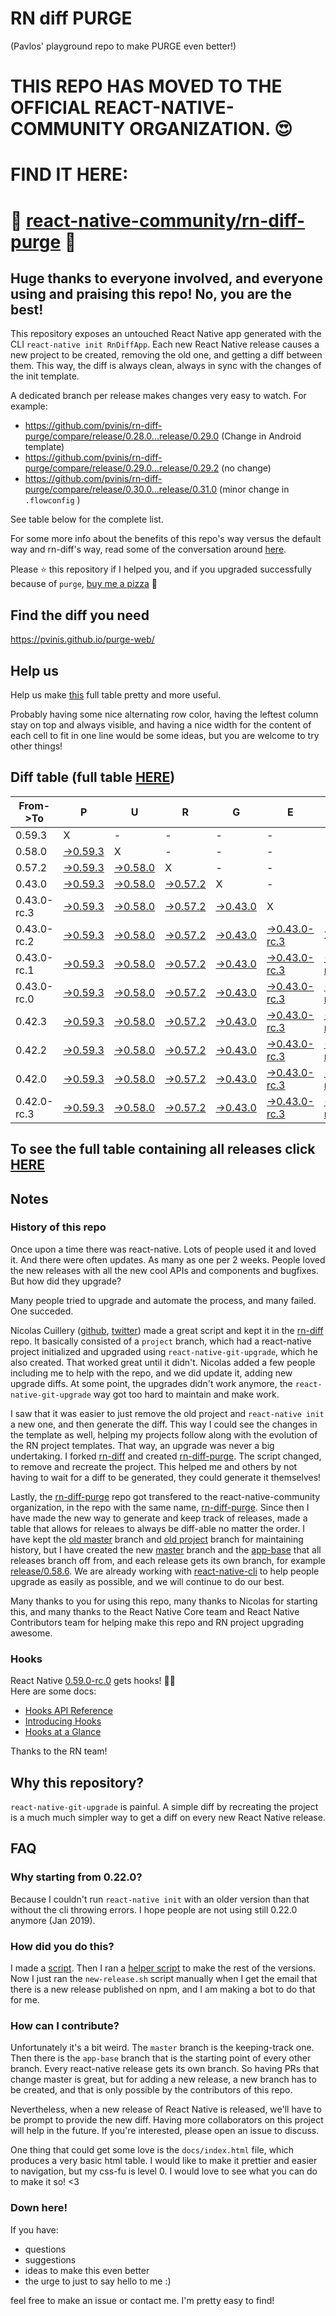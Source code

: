 # RN diff PURGE
(Pavlos' playground repo to make PURGE even better!)

# THIS REPO HAS MOVED TO THE OFFICIAL REACT-NATIVE-COMMUNITY ORGANIZATION. 😍
# FIND IT HERE:  
# 💪 [react-native-community/rn-diff-purge](https://github.com/react-native-community/rn-diff-purge) 🎉
## Huge thanks to everyone involved, and everyone using and praising this repo! No, you are the best!

This repository exposes an untouched React Native app generated with the CLI
`react-native init RnDiffApp`. Each new React Native release causes a new project to be created, removing the old one, and getting a diff between them. This way, the diff is always clean, always in sync with the changes of the init template.

A dedicated branch per release makes changes very easy
to watch. For example:

* https://github.com/pvinis/rn-diff-purge/compare/release/0.28.0...release/0.29.0
(Change in Android template)
* https://github.com/pvinis/rn-diff-purge/compare/release/0.29.0...release/0.29.2
(no change)
* https://github.com/pvinis/rn-diff-purge/compare/release/0.30.0...release/0.31.0
(minor change in `.flowconfig` )

See table below for the complete list.

For some more info about the benefits of this repo's way versus the default way and rn-diff's way, read some of the conversation around [here](https://github.com/react-native-community/discussions-and-proposals/issues/68#issuecomment-452227478).

Please :star: this repository if I helped you, and if you upgraded successfully because of `purge`, [buy me a pizza](https://www.buymeacoffee.com/DGWwHVZ4s) :pizza:

## Find the diff you need
https://pvinis.github.io/purge-web/

## Help us
Help us make [this](https://pvinis.github.io/rn-diff-purge) full table pretty and more useful.

Probably having some nice alternating row color, having the leftest column stay on top and always visible, and having a nice width for the content of each cell to fit in one line would be some ideas, but you are welcome to try other things!

## Diff table (full table [HERE](https://pvinis.github.io/rn-diff-purge))

| From->To    | P                                                                                               | U                                                                                               | R                                                                                               | G                                                                                               | E                                                                                                         |                                                                                                           | T                                                                                                         | I                                                                                                         | M                                                                                               | E                                                                                               | !                                                                                               | !   |
| ----------- | ----------------------------------------------------------------------------------------------- | ----------------------------------------------------------------------------------------------- | ----------------------------------------------------------------------------------------------- | ----------------------------------------------------------------------------------------------- | --------------------------------------------------------------------------------------------------------- | --------------------------------------------------------------------------------------------------------- | --------------------------------------------------------------------------------------------------------- | --------------------------------------------------------------------------------------------------------- | ----------------------------------------------------------------------------------------------- | ----------------------------------------------------------------------------------------------- | ----------------------------------------------------------------------------------------------- | --- |
| 0.59.3      | X                                                                                               | -                                                                                               | -                                                                                               | -                                                                                               | -                                                                                                         | -                                                                                                         | -                                                                                                         | -                                                                                                         | -                                                                                               | -                                                                                               | -                                                                                               | -   |
| 0.58.0      | [->0.59.3](https://github.com/pvinis/rn-diff-purge/compare/release/0.58.0..release/0.59.3)      | X                                                                                               | -                                                                                               | -                                                                                               | -                                                                                                         | -                                                                                                         | -                                                                                                         | -                                                                                                         | -                                                                                               | -                                                                                               | -                                                                                               | -   |
| 0.57.2      | [->0.59.3](https://github.com/pvinis/rn-diff-purge/compare/release/0.57.2..release/0.59.3)      | [->0.58.0](https://github.com/pvinis/rn-diff-purge/compare/release/0.57.2..release/0.58.0)      | X                                                                                               | -                                                                                               | -                                                                                                         | -                                                                                                         | -                                                                                                         | -                                                                                                         | -                                                                                               | -                                                                                               | -                                                                                               | -   |
| 0.43.0      | [->0.59.3](https://github.com/pvinis/rn-diff-purge/compare/release/0.43.0..release/0.59.3)      | [->0.58.0](https://github.com/pvinis/rn-diff-purge/compare/release/0.43.0..release/0.58.0)      | [->0.57.2](https://github.com/pvinis/rn-diff-purge/compare/release/0.43.0..release/0.57.2)      | X                                                                                               | -                                                                                                         | -                                                                                                         | -                                                                                                         | -                                                                                                         | -                                                                                               | -                                                                                               | -                                                                                               | -   |
| 0.43.0-rc.3 | [->0.59.3](https://github.com/pvinis/rn-diff-purge/compare/release/0.43.0-rc.3..release/0.59.3) | [->0.58.0](https://github.com/pvinis/rn-diff-purge/compare/release/0.43.0-rc.3..release/0.58.0) | [->0.57.2](https://github.com/pvinis/rn-diff-purge/compare/release/0.43.0-rc.3..release/0.57.2) | [->0.43.0](https://github.com/pvinis/rn-diff-purge/compare/release/0.43.0-rc.3..release/0.43.0) | X                                                                                                         | -                                                                                                         | -                                                                                                         | -                                                                                                         | -                                                                                               | -                                                                                               | -                                                                                               | -   |
| 0.43.0-rc.2 | [->0.59.3](https://github.com/pvinis/rn-diff-purge/compare/release/0.43.0-rc.2..release/0.59.3) | [->0.58.0](https://github.com/pvinis/rn-diff-purge/compare/release/0.43.0-rc.2..release/0.58.0) | [->0.57.2](https://github.com/pvinis/rn-diff-purge/compare/release/0.43.0-rc.2..release/0.57.2) | [->0.43.0](https://github.com/pvinis/rn-diff-purge/compare/release/0.43.0-rc.2..release/0.43.0) | [->0.43.0-rc.3](https://github.com/pvinis/rn-diff-purge/compare/release/0.43.0-rc.2..release/0.43.0-rc.3) | X                                                                                                         | -                                                                                                         | -                                                                                                         | -                                                                                               | -                                                                                               | -                                                                                               | -   |
| 0.43.0-rc.1 | [->0.59.3](https://github.com/pvinis/rn-diff-purge/compare/release/0.43.0-rc.1..release/0.59.3) | [->0.58.0](https://github.com/pvinis/rn-diff-purge/compare/release/0.43.0-rc.1..release/0.58.0) | [->0.57.2](https://github.com/pvinis/rn-diff-purge/compare/release/0.43.0-rc.1..release/0.57.2) | [->0.43.0](https://github.com/pvinis/rn-diff-purge/compare/release/0.43.0-rc.1..release/0.43.0) | [->0.43.0-rc.3](https://github.com/pvinis/rn-diff-purge/compare/release/0.43.0-rc.1..release/0.43.0-rc.3) | [->0.43.0-rc.2](https://github.com/pvinis/rn-diff-purge/compare/release/0.43.0-rc.1..release/0.43.0-rc.2) | X                                                                                                         | -                                                                                                         | -                                                                                               | -                                                                                               | -                                                                                               | -   |
| 0.43.0-rc.0 | [->0.59.3](https://github.com/pvinis/rn-diff-purge/compare/release/0.43.0-rc.0..release/0.59.3) | [->0.58.0](https://github.com/pvinis/rn-diff-purge/compare/release/0.43.0-rc.0..release/0.58.0) | [->0.57.2](https://github.com/pvinis/rn-diff-purge/compare/release/0.43.0-rc.0..release/0.57.2) | [->0.43.0](https://github.com/pvinis/rn-diff-purge/compare/release/0.43.0-rc.0..release/0.43.0) | [->0.43.0-rc.3](https://github.com/pvinis/rn-diff-purge/compare/release/0.43.0-rc.0..release/0.43.0-rc.3) | [->0.43.0-rc.2](https://github.com/pvinis/rn-diff-purge/compare/release/0.43.0-rc.0..release/0.43.0-rc.2) | [->0.43.0-rc.1](https://github.com/pvinis/rn-diff-purge/compare/release/0.43.0-rc.0..release/0.43.0-rc.1) | X                                                                                                         | -                                                                                               | -                                                                                               | -                                                                                               | -   |
| 0.42.3      | [->0.59.3](https://github.com/pvinis/rn-diff-purge/compare/release/0.42.3..release/0.59.3)      | [->0.58.0](https://github.com/pvinis/rn-diff-purge/compare/release/0.42.3..release/0.58.0)      | [->0.57.2](https://github.com/pvinis/rn-diff-purge/compare/release/0.42.3..release/0.57.2)      | [->0.43.0](https://github.com/pvinis/rn-diff-purge/compare/release/0.42.3..release/0.43.0)      | [->0.43.0-rc.3](https://github.com/pvinis/rn-diff-purge/compare/release/0.42.3..release/0.43.0-rc.3)      | [->0.43.0-rc.2](https://github.com/pvinis/rn-diff-purge/compare/release/0.42.3..release/0.43.0-rc.2)      | [->0.43.0-rc.1](https://github.com/pvinis/rn-diff-purge/compare/release/0.42.3..release/0.43.0-rc.1)      | [->0.43.0-rc.0](https://github.com/pvinis/rn-diff-purge/compare/release/0.42.3..release/0.43.0-rc.0)      | X                                                                                               | -                                                                                               | -                                                                                               | -   |
| 0.42.2      | [->0.59.3](https://github.com/pvinis/rn-diff-purge/compare/release/0.42.2..release/0.59.3)      | [->0.58.0](https://github.com/pvinis/rn-diff-purge/compare/release/0.42.2..release/0.58.0)      | [->0.57.2](https://github.com/pvinis/rn-diff-purge/compare/release/0.42.2..release/0.57.2)      | [->0.43.0](https://github.com/pvinis/rn-diff-purge/compare/release/0.42.2..release/0.43.0)      | [->0.43.0-rc.3](https://github.com/pvinis/rn-diff-purge/compare/release/0.42.2..release/0.43.0-rc.3)      | [->0.43.0-rc.2](https://github.com/pvinis/rn-diff-purge/compare/release/0.42.2..release/0.43.0-rc.2)      | [->0.43.0-rc.1](https://github.com/pvinis/rn-diff-purge/compare/release/0.42.2..release/0.43.0-rc.1)      | [->0.43.0-rc.0](https://github.com/pvinis/rn-diff-purge/compare/release/0.42.2..release/0.43.0-rc.0)      | [->0.42.3](https://github.com/pvinis/rn-diff-purge/compare/release/0.42.2..release/0.42.3)      | X                                                                                               | -                                                                                               | -   |
| 0.42.0      | [->0.59.3](https://github.com/pvinis/rn-diff-purge/compare/release/0.42.0..release/0.59.3)      | [->0.58.0](https://github.com/pvinis/rn-diff-purge/compare/release/0.42.0..release/0.58.0)      | [->0.57.2](https://github.com/pvinis/rn-diff-purge/compare/release/0.42.0..release/0.57.2)      | [->0.43.0](https://github.com/pvinis/rn-diff-purge/compare/release/0.42.0..release/0.43.0)      | [->0.43.0-rc.3](https://github.com/pvinis/rn-diff-purge/compare/release/0.42.0..release/0.43.0-rc.3)      | [->0.43.0-rc.2](https://github.com/pvinis/rn-diff-purge/compare/release/0.42.0..release/0.43.0-rc.2)      | [->0.43.0-rc.1](https://github.com/pvinis/rn-diff-purge/compare/release/0.42.0..release/0.43.0-rc.1)      | [->0.43.0-rc.0](https://github.com/pvinis/rn-diff-purge/compare/release/0.42.0..release/0.43.0-rc.0)      | [->0.42.3](https://github.com/pvinis/rn-diff-purge/compare/release/0.42.0..release/0.42.3)      | [->0.42.2](https://github.com/pvinis/rn-diff-purge/compare/release/0.42.0..release/0.42.2)      | X                                                                                               | -   |
| 0.42.0-rc.3 | [->0.59.3](https://github.com/pvinis/rn-diff-purge/compare/release/0.42.0-rc.3..release/0.59.3) | [->0.58.0](https://github.com/pvinis/rn-diff-purge/compare/release/0.42.0-rc.3..release/0.58.0) | [->0.57.2](https://github.com/pvinis/rn-diff-purge/compare/release/0.42.0-rc.3..release/0.57.2) | [->0.43.0](https://github.com/pvinis/rn-diff-purge/compare/release/0.42.0-rc.3..release/0.43.0) | [->0.43.0-rc.3](https://github.com/pvinis/rn-diff-purge/compare/release/0.42.0-rc.3..release/0.43.0-rc.3) | [->0.43.0-rc.2](https://github.com/pvinis/rn-diff-purge/compare/release/0.42.0-rc.3..release/0.43.0-rc.2) | [->0.43.0-rc.1](https://github.com/pvinis/rn-diff-purge/compare/release/0.42.0-rc.3..release/0.43.0-rc.1) | [->0.43.0-rc.0](https://github.com/pvinis/rn-diff-purge/compare/release/0.42.0-rc.3..release/0.43.0-rc.0) | [->0.42.3](https://github.com/pvinis/rn-diff-purge/compare/release/0.42.0-rc.3..release/0.42.3) | [->0.42.2](https://github.com/pvinis/rn-diff-purge/compare/release/0.42.0-rc.3..release/0.42.2) | [->0.42.0](https://github.com/pvinis/rn-diff-purge/compare/release/0.42.0-rc.3..release/0.42.0) | X   |

## To see the full table containing all releases click [HERE](https://pvinis.github.io/rn-diff-purge)

## Notes

### History of this repo

Once upon a time there was react-native. Lots of people used it and loved it. And there were often updates. As many as one per 2 weeks. People loved the new releases with all the new cool APIs and components and bugfixes. But how did they upgrade?

Many people tried to upgrade and automate the process, and many failed. One succeded.

Nicolas Cuillery ([github](https://github.com/ncuillery), [twitter](https://twitter.com/ncuillery)) made a great script and kept it in the [rn-diff](https://github.com/ncuillery/rn-diff) repo. It basically consisted of a `project` branch, which had a react-native project initialized and upgraded using `react-native-git-upgrade`, which he also created. That worked great until it didn't. Nicolas added a few people including me to help with the repo, and we did update it, adding new upgrade diffs. At some point, the upgrades didn't work anymore, the `react-native-git-upgrade` way got too hard to maintain and make work.

I saw that it was easier to just remove the old project and `react-native init` a new one, and then generate the diff. This way I could see the changes in the template as well, helping my projects follow along with the evolution of the RN project templates. That way, an upgrade was never a big undertaking. I forked [rn-diff](https://github.com/ncuillery/rn-diff) and created [rn-diff-purge](https://github.com/pvinis/rn-diff-purge). The script changed, to remove and recreate the project. This helped me and others by not having to wait for a diff to be generated, they could generate it themselves!

Lastly, the [rn-diff-purge](https://github.com/pvinis/rn-diff-purge) repo got transfered to the react-native-community organization, in the repo with the same name, [rn-diff-purge](https://github.com/react-native-community/rn-diff-purge). Since then I have made the new way to generate and keep track of releases, made a table that allows for releaes to always be diff-able no matter the order. I have kept the [old master](https://github.com/pvinis/rn-diff-purge/tree/old/master) branch and [old project](https://github.com/pvinis/rn-diff-purge/tree/old/project) branch for maintaining history, but I have created the new [master](https://github.com/pvinis/rn-diff-purge/tree/master) branch and the [app-base](https://github.com/pvinis/rn-diff-purge/tree/app-base) that all releases branch off from, and each release gets its own branch, for example [release/0.58.6](https://github.com/pvinis/rn-diff-purge/tree/release/0.58.6). We are already working with [react-native-cli](https://github.com/react-native-community/react-native-cli) to help people upgrade as easily as possible, and we will continue to do our best.

Many thanks to you for using this repo, many thanks to Nicolas for starting this, and many thanks to the React Native Core team and React Native Contributors team for helping make this repo and RN project upgrading awesome.

### Hooks
React Native [0.59.0-rc.0](https://github.com/pvinis/rn-diff-purge#version-changes) gets hooks! 🎉🥳  
Here are some docs:
- [Hooks API Reference](https://reactjs.org/docs/hooks-reference.html)
- [Introducing Hooks](https://reactjs.org/docs/hooks-intro.html)
- [Hooks at a Glance](https://reactjs.org/docs/hooks-overview.html)

Thanks to the RN team!

## Why this repository?
`react-native-git-upgrade` is painful. A simple diff by recreating the project is a much much simpler way to get a diff on every new React Native release.

## FAQ

### Why starting from 0.22.0?

Because I couldn't run `react-native init` with an older version than that without the cli throwing errors. I hope people are not using still 0.22.0 anymore (Jan 2019).

### How did you do this?

I made a [script](https://github.com/pvinis/rn-diff-purge/blob/master/new-release.sh). Then I ran a [helper script](https://github.com/pvinis/rn-diff-purge/blob/master/new-release.sh) to make the rest of the versions.
Now I just ran the `new-release.sh` script manually when I get the email that there is a new release published on npm, and I am making a bot to do that for me.

### How can I contribute?

Unfortunately it's a bit weird. The `master` branch is the keeping-track one. Then there is the `app-base` branch that is the starting point of every other branch. Every react-native release gets its own branch. So having PRs that change master is great, but for adding a new release, a new branch has to be created, and that is only possible by the contributors of this repo.

Nevertheless, when a new release of React Native is released, we'll have to be prompt to provide
the new diff. Having more collaborators on this project will help in the future. If you're interested, please open an issue to discuss.

One thing that could get some love is the `docs/index.html` file, which produces a very basic html table. I would like to make it prettier and easier to navigation, but my css-fu is level 0. I would love to see what you can do to make it so! <3

### Down here!

If you have: 
- questions
- suggestions
- ideas to make this even better
- the urge to just to say hello to me :)

feel free to make an issue or contact me. I'm pretty easy to find!
